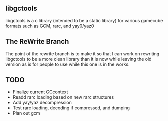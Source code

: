 ## libgctools
libgctools is a c library (intended to be a static library) for various gamecube formats such as GCM, rarc, and yay0/yaz0

## The ReWrite Branch
The point of the rewrite branch is to make it so that I can work on rewriting libgctools to be a more clean library than it is now while leaving the old version as is for people to use while this one is in the works.

## TODO
- Finalize current GCcontext
- Readd rarc loading based on new rarc structures
- Add yay/yaz decompression
- Test rarc loading, decoding if compressed, and dumping
- Plan out gcm